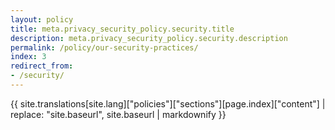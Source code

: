 ```yaml
---
layout: policy
title: meta.privacy_security_policy.security.title
description: meta.privacy_security_policy.security.description
permalink: /policy/our-security-practices/
index: 3
redirect_from:
- /security/
---
```


{{ site.translations[site.lang]["policies"]["sections"][page.index]["content"] | replace: "site.baseurl", site.baseurl | markdownify }}
